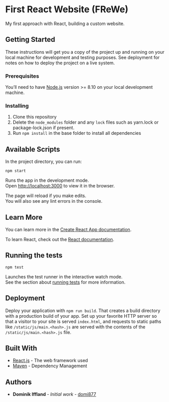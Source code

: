 # First React Website (FReWe)

My first approach with React, building a custom website.

## Getting Started

These instructions will get you a copy of the project up and running on your local machine for development and testing purposes. See deployment for notes on how to deploy the project on a live system.

### Prerequisites

You’ll need to have [Node.js](https://nodejs.org/en/) version >= 8.10 on your local development machine.

### Installing

1. Clone this repository
2. Delete the `node_modules` folder and any `lock` files such as yarn.lock or package-lock.json if present.
3. Run `npm install` in the base folder to install all dependencies

## Available Scripts

In the project directory, you can run:

```npm start```

Runs the app in the development mode.<br />
Open [http://localhost:3000](http://localhost:3000) to view it in the browser.

The page will reload if you make edits.<br />
You will also see any lint errors in the console.

## Learn More

You can learn more in the [Create React App documentation](https://facebook.github.io/create-react-app/docs/getting-started).

To learn React, check out the [React documentation](https://reactjs.org/).

## Running the tests

```npm test```

Launches the test runner in the interactive watch mode.<br />
See the section about [running tests](https://facebook.github.io/create-react-app/docs/running-tests) for more information.

## Deployment

Deploy your application with ```npm run build```. That creates a build directory with a production build of your app. Set up your favorite HTTP server so that a visitor to your site is served ```index.html```, and requests to static paths like ```/static/js/main.<hash>.js``` are served with the contents of the ```/static/js/main.<hash>.js``` file.

## Built With

- [React.js](https://reactjs.org/) - The web framework used
- [Maven](https://maven.apache.org/) - Dependency Management

## Authors

- **Dominik Iffland** - _Initial work_ - [domi877](https://github.com/domi877)
